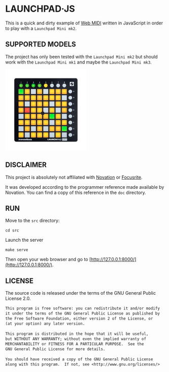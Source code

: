 # LAUNCHPAD·JS

This is a quick and dirty example of [Web MIDI](https://developer.mozilla.org/en-US/docs/Web/API/Web_MIDI_API) written in JavaScript in order to play with a `Launchpad Mini mk2`.

## SUPPORTED MODELS

The project has only been tested with the `Launchpad Mini mk2` but should work with the `Launchpad Mini mk1` and maybe the `Launchpad Mini mk3`.

![Launchpad Mini mk2](doc/Novation_Launchpad_Mini_mk2.png)

## DISCLAIMER

This project is absolutely not affiliated with [Novation](https://novationmusic.com/) or [Focusrite](https://focusrite.com/).

It was developed according to the programmer reference made available by Novation. You can find a copy of this reference in the `doc` directory.

## RUN

Move to the `src` directory:

```
cd src
```

Launch the server
 
```
make serve
```

Then open your web browser and go to [http://127.0.0.1:8000/](http://127.0.0.1:8000/).

## LICENSE

The source code is released under the terms of the GNU General Public License 2.0.

```
This program is free software: you can redistribute it and/or modify
it under the terms of the GNU General Public License as published by
the Free Software Foundation, either version 2 of the License, or
(at your option) any later version.

This program is distributed in the hope that it will be useful,
but WITHOUT ANY WARRANTY; without even the implied warranty of
MERCHANTABILITY or FITNESS FOR A PARTICULAR PURPOSE.  See the
GNU General Public License for more details.

You should have received a copy of the GNU General Public License
along with this program.  If not, see <http://www.gnu.org/licenses/>
```

